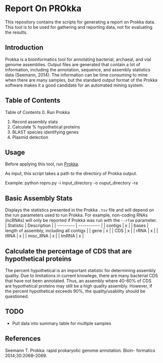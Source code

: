 # Report On PROkka
This repository contains the scripts for generating a report on Prokka data. This tool is to be used for gathering and reporting data, not for evaluating the results.

## Introduction
Prokka is a bioinformatics tool for annotating bacterial, archaeal, and vial genome assemblies. Output files are generated that contain a lot of information, including the annotation, sequence, and assembly statistics data (Seemann, 2014). The information can be time consuming to mine when there are many samples, but the standard output format of the Prokka software makes it a good candidate for an automated mining system.


## Table of Contents

Table of Contents
0. Run Prokka
1. Record assembly stats
2. Calculate % hypothetical proteins
3. BLAST species identifying genes
4. Plasmid detection

## Usage
Before applying this tool, run [Prokka](https://github.com/tseemann/prokka). 

As input, this script takes a path to the directory of Prokka output.

Example: python ropro.py -i input_directory -o ouput_directory -ra


## Basic Assembly Stats
Displays the statistics presented in the Prokka `.tsv` file and will depend on the run parameters used to run Prokka. For example, non-coding RNAs (ncRNAs) will only be reported if Prokka was run with the `--rfam` parameter.
| Statistic | Description |
| --------- | ----------- |
| contigs | x |
| bases | length of assembly, including all contigs |
| gene | x |
| CDS | x |
| rRNA | x |
| tRNA | x |
| misc_RNA | x |
| tmRNA | x |

## Calculate the percentage of CDS that are hypothetical proteins
The percent hypothetical is an important statistic for determining assembly quality. Due to limitations in current knowlege, there are many bacterial CDS that have not been annotated. Thus, an assembly where 40-60% of CDS are hypothetical proteins may still be a high quality assembly. However, if the percent hypothetical exceeds 90%, the quality/usability should be questioned.

## TODO

* Pull data into summary table for multiple samples

## References
Seemann T. Prokka: rapid prokaryotic genome annotation. Bioin- formatics 2014;30:2068–2069.
